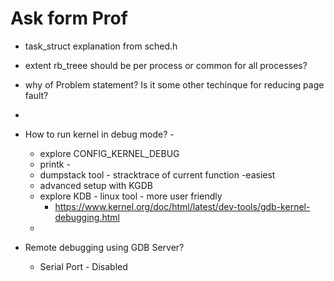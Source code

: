 # Ask form Prof
* task_struct explanation from sched.h
* extent rb_treee should be per process or common for all processes?
* why of Problem statement? Is it some other techinque for reducing page fault?
* 

* How to run kernel in debug mode? - 
  * explore CONFIG_KERNEL_DEBUG 
  * printk - 
  * dumpstack tool - stracktrace of current function -easiest 
  * advanced setup with KGDB
  * explore KDB - linux tool - more user friendly
    * https://www.kernel.org/doc/html/latest/dev-tools/gdb-kernel-debugging.html
  * 
    
* Remote debugging using GDB Server?
  * Serial Port - Disabled
 